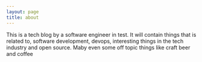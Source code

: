 ```yaml
---
layout: page
title: about
---
```


This is a tech blog by a software engineer in test. It will contain things that is related to, software development, devops, interesting things in the tech industry and open source. Maby even some off topic things like craft beer and coffee
